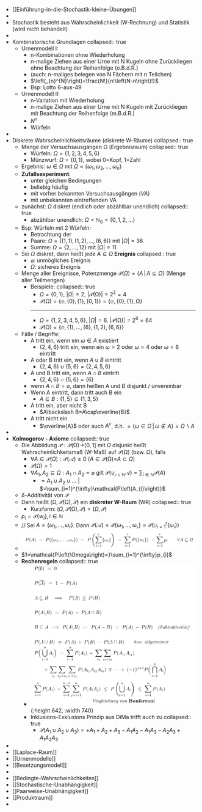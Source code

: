 - [[Einführung-in-die-Stochastik-kleine-Übungen]]
-
- Stochastik besteht aus Wahrscheinlichkeit (W-Rechnung) und Statistik (wird nicht behandelt)
-
- Kombinatorische Grundlagen
  collapsed:: true
	- Urnenmodell I:
		- n-Kombinationen ohne Wiederholung
		- n-malige Ziehen aus einer Urne mit N Kugeln ohne Zurückliegen ohne Beachtung der Reihenfolge (o.B.d.R.)
		- (auch: n-maliges belegen von N Fächern mit n Teilchen)
		- $\left(_{n}^{N}\right)=\frac{N!}{n!\left(N-n\right)!}$
		- Bsp: Lotto 6-aus-49
	- Urnenmodell II:
		- n-Variation mit Wiederholung
		- n-malige Ziehen aus einer Urne mit N Kugeln mit Zurückliegen mit Beachtung der Reihenfolge (m.B.d.R.)
		- $N^{n}$
		- Würfeln
-
- Diskrete Wahrscheinlichkeitsräume (diskrete W-Räume)
  collapsed:: true
	- Menge der Versuchsausgängen $\Omega$ (Ergebnisraum)
	  collapsed:: true
		- Würfeln: $\Omega=\left\lbrace1,2,3,4,5,6\right\rbrace$
		- Münzwurf: $\Omega=\left\lbrace0,1\right\rbrace$, wobei 0=Kopf, 1=Zahl
	- Ergebnis: $\omega\in\Omega$ mit $\Omega=\left\lbrace\omega_1,\omega_2,...,\omega_{n}\right\rbrace$
	- **Zufallsexperiment**:
		- unter gleichen Bedingungen
		- beliebig häufig
		- mit vorher bekannten Versuchsausgängen (*VA*)
		- mit unbekannten eintreffenden VA
	- zunächst: $\Omega$ diskret (endlich oder abzählbar unendlich)
	  collapsed:: true
		- abzählbar unendlich: $\Omega=\mathbb{N}_0=\left\lbrace0,1,2,...\right\rbrace$
	- Bsp: Würfeln mit 2 Würfeln:
		- Betrachtung der
		- Paare: $\Omega=\left\lbrace\left(1,1\right),\left(1,2\right),...,\left(6,6\right)\right\rbrace$ mit $\left|\Omega\right|=36$
		- Summe: $\Omega=\left\lbrace2,...,12\right\rbrace$ mit $\left|\Omega\right|=11$
	- Sei $\Omega$ diskret, dann heißt jede $A\subseteq\Omega$ **Ereignis**
	  collapsed:: true
		- $\varnothing$: unmögliches Ereignis
		- $\Omega$: sicheres Ereignis
	- Menge aller Ereignisse, Potenzmenge $\mathcal{P}\left(\Omega\right)=\left\lbrace A\,\vert\,A\subseteq\Omega\right\rbrace$ (Menge aller Teilmengen)
		- Beispiele:
		  collapsed:: true
			- $\Omega=\left\lbrace0,1\right\rbrace$, $\left|\Omega\right|=2$, $\left|\mathcal{P}\left(\mathcal{\Omega}\right)\right|=2^2=4$
			- $\mathcal{P\left(\Omega\right)=\left\lbrace\varnothing,\left\lbrace0\right\rbrace,\left\lbrace1\right\rbrace,\left\lbrace0,1\right\rbrace\right\rbrace=\left\lbrace\varnothing,\left\lbrace0\right\rbrace,\left\lbrace1\right\rbrace,\Omega\right\rbrace}$
			- ---
			- $\Omega=\left\lbrace1,2,3,4,5,6\right\rbrace$, $\left|\Omega\right|=6$, $\left|\mathcal{P}\left(\mathcal{\Omega}\right)\right|=2^6=64$
			- $\mathcal{P\left(\Omega\right)=\left\lbrace\varnothing,\left\lbrace1\right\rbrace,...,\left\lbrace6\right\rbrace,\left\lbrace1,2\right\rbrace,\left\lbrace6,6\right\rbrace\right\rbrace}$
	- Fälle / Begriffe:
		- A tritt ein, wenn ein $\omega\in A$ existiert
			- $\left\lbrace2,4,6\right\rbrace$ tritt ein, wenn ein $\omega=2$ oder $\omega=4$ oder $\omega=6$ eintritt
		- A oder B tritt ein, wenn $A\cup B$ eintritt
			- $\left\lbrace2,4,6\right\rbrace\cup\left\lbrace5,6\right\rbrace=\left\lbrace2,4,5,6\right\rbrace$
		- A und B tritt ein, wenn $A\cap B$ eintritt
			- $\left\lbrace2,4,6\right\rbrace\cap\left\lbrace5,6\right\rbrace=\left\lbrace6\right\rbrace$
		- wenn $A\cap B=\varnothing$, dann heißen A und B disjunkt / unvereinbar
		- Wenn A eintritt, dann tritt auch B ein
			- $A\subseteq B:\left\lbrace1,5\right\rbrace\subseteq\left\lbrace1,3,5\right\rbrace$
		- A tritt ein, aber nicht B
			- $A\backslash B=A\cap\overline{B}$
		- A tritt nicht ein
			- $\overline{A}$ oder auch $A^{c}$, d.h. $=\left\lbrace\omega\in\Omega\,\vert\,\omega\notin A\right\rbrace=\Omega\backslash A$
-
- **Kolmogorov - Axiome**
  collapsed:: true
	- Die Abbildung $\mathcal{P:P\left(\Omega\right)\rightarrow}\left\lbrack0,1\right\rbrack$ mit $\Omega$ disjunkt heißt Wahrscheinlichkeitsmaß (W-Maß) auf $\mathcal{P\left(\Omega\right)}$ (bzw. $\Omega$), falls
		- $\forall A\in\mathcal{P}\left(\Omega\right):\mathcal{P\left(A\right)\geq0}$ ($A\in\mathcal{P\left(\Omega\right)=}A\subset\Omega$)
		- $\mathcal{P\left(\Omega\right)=1}$
		- $\forall A_1,A_2\subseteq\Omega:A_1\cap A_2=\varnothing$ gilt $\mathcal{P\left(\cup_{i\in\mathbb{N}}A\right)}=\sum_{i\in\mathbb{N}}\mathcal{P}\left(A\right)$
			- $=A_1\cup A_2\cup...$ | $=\sum_{i=1}^{\infty}\mathcal{P\left(A_{i}\right)}$
	- $\delta$-Additivität von $\mathcal{P}$
	- Dann heißt $\left(\Omega,\mathcal{P\left(\Omega\right),P}\right)$ ein **diskreter W-Raum** (WR)
	  collapsed:: true
		- Kurzform: $\left(\Omega,\mathcal{P\left(\Omega\right),P}\right)=\left(\Omega,\mathcal{P}\right)$
	- $p_{i}=\mathcal{P}\left\lbrace w_{i}\right\rbrace,i\in\mathbb{N}$
	- // Sei $A=\left\lbrace\omega_1,...,\omega_{r}\right\rbrace$. Dann $\mathcal{P\left(A\right)=P\left\lbrace\omega_1,...,\omega_{r}\right\rbrace}=\mathcal{P}\left(\cup_{i=1}^{r}\left\lbrace\omega_{i}\right\rbrace\right)$
	- ![image.png](../assets/image_1744016375782_0.png)
	- $1=\mathcal{P\left(\Omega\right)=}\sum_{i=1}^{\infty}p_{i}$
	- **Rechenregeln**
	  collapsed:: true
		- ![image.png](../assets/image_1744016842126_0.png){:height 642, :width 740}
		- Inklusions-Exklusions Prinzip aus DiMa trifft auch zu
		  collapsed:: true
			- $\mathcal{P}\left(A_1\cup A_2\cup A_3\right)=+A_1+A_2+A_3-A_1A_2-A_1A_3-A_2A_3+A_1A_2A_3$
-
- [[Laplace-Raum]]
- [[Urnenmodelle]]
- [[Besetzungsmodell]]
-
- [[Bedingte-Wahrscheinlichkeiten]]
- [[Stochastische-Unabhängigkeit]]
- [[Paarweise-Unabhängigkeit]]
- [[Produktraum]]
-